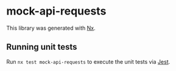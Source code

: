 # mock-api-requests

This library was generated with [Nx](https://nx.dev).

## Running unit tests

Run `nx test mock-api-requests` to execute the unit tests via [Jest](https://jestjs.io).
